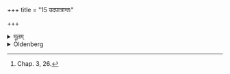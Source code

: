 +++
title = "15 उदपात्रान्तः"

+++

<details><summary>मूलम्</summary>

उदपात्रान्तः १५
</details>

<details><summary>Oldenberg</summary>

15. [^10]  (The ceremony performed with) the vessel of water forms the conclusion (of the Piṇḍapitṛyajña).


[^10]:  Chap. 3, 26.
</details>
